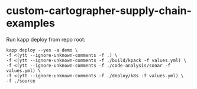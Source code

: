 # custom-cartographer-supply-chain-examples

Run kapp deploy from repo root:
```
kapp deploy --yes -a demo \
-f <(ytt --ignore-unknown-comments -f .) \
-f <(ytt --ignore-unknown-comments -f ./build/kpack -f values.yml) \
-f <(ytt --ignore-unknown-comments -f ./code-analysis/sonar -f values.yml) \
-f <(ytt --ignore-unknown-comments -f ./deploy/k8s -f values.yml) \
-f ./source

```